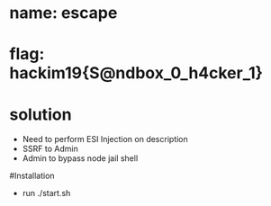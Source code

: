 # name: escape

# flag: hackim19{S@ndbox_0_h4cker_1}

# solution
- Need to perform ESI Injection on description
- SSRF to Admin 
- Admin to bypass node jail shell

#Installation
- run ./start.sh
